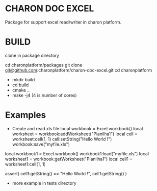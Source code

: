 # CHARON DOC EXCEL

Package for support excel read/writer in charon platform.

# BUILD

clone in package directory

cd charonplatform/packages
git clone git@github.com:charonplatform/charon-doc-excel.git
cd charonplatform
- mkdir build
- cd build
- cmake ..
- make -j4 (4 is number of cores)

# Examples

- Create and read xls file
local workbook  = Excel.workbook()
local worksheet = workbook:addWorksheet("Planilha1")
local cell      = worksheet:cell(1, 1)
cell:setString("Hello World !")
workbook:save("myfile.xls")

local workbook1  = Excel.workbook()
workbook1:load("myfile.xls")
local worksheet1 = workbook:getWorksheet("Planilha1")
local cell1      =  worksheet1:cell(1, 1)

assert( cell1:getString() == "Hello World !", cell1:getString() )

- more example in tests directory
